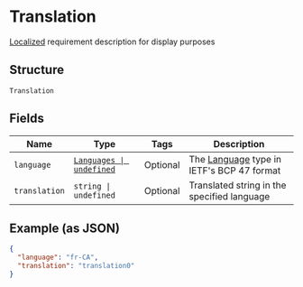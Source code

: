 
# Translation

[Localized](#/rest/models/structures/key-value-pair-language-type-string) requirement description for display purposes

## Structure

`Translation`

## Fields

| Name | Type | Tags | Description |
|  --- | --- | --- | --- |
| `language` | [`Languages \| undefined`](../../doc/models/languages.md) | Optional | The [Language](#/rest/models/structures/language) type in IETF's BCP 47 format |
| `translation` | `string \| undefined` | Optional | Translated string in the specified language |

## Example (as JSON)

```json
{
  "language": "fr-CA",
  "translation": "translation0"
}
```


